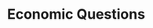 ---
title: Economic Questions
menu:
  sidebar:
    name: Economic Questions
    identifier: econquestions
    weight: 300
---